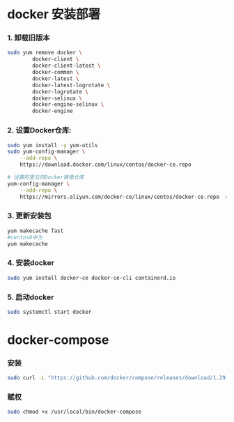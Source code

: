 # docker 安装部署

### 1. 卸载旧版本
```sh
sudo yum remove docker \
        docker-client \
        docker-client-latest \
        docker-common \
        docker-latest \
        docker-latest-logrotate \
        docker-logrotate \
        docker-selinux \
        docker-engine-selinux \
        docker-engine
```

### 2. 设置Docker仓库:
```sh
sudo yum install -y yum-utils
sudo yum-config-manager \
    --add-repo \
    https://download.docker.com/linux/centos/docker-ce.repo
```
```sh
# 设置阿里云的Docker镜像仓库
yum-config-manager \
    --add-repo \
    https://mirrors.aliyun.com/docker-ce/linux/centos/docker-ce.repo  #阿里云地址
```

### 3. 更新安装包
```sh
yum makecache fast
#centos8中为
yum makecache
```

### 4. 安装docker
```sh
sudo yum install docker-ce docker-ce-cli containerd.io
```

### 5. 启动docker
```sh
sudo systemctl start docker
```

# docker-compose

### 安装
```sh
sudo curl -L "https://github.com/docker/compose/releases/download/1.29.2/docker-compose-$(uname -s)-$(uname -m)" -o /usr/local/bin/docker-compose
```

### 赋权
```sh
sudo chmod +x /usr/local/bin/docker-compose
```
